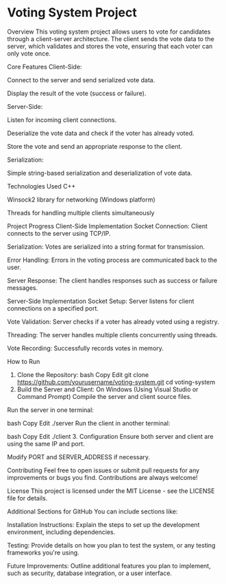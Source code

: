 # Voting System Project
Overview
This voting system project allows users to vote for candidates through a client-server architecture. The client sends the vote data to the server, which validates and stores the vote, ensuring that each voter can only vote once.

Core Features
Client-Side:

Connect to the server and send serialized vote data.

Display the result of the vote (success or failure).

Server-Side:

Listen for incoming client connections.

Deserialize the vote data and check if the voter has already voted.

Store the vote and send an appropriate response to the client.

Serialization:

Simple string-based serialization and deserialization of vote data.

Technologies Used
C++

Winsock2 library for networking (Windows platform)

Threads for handling multiple clients simultaneously

Project Progress
Client-Side Implementation
Socket Connection: Client connects to the server using TCP/IP.

Serialization: Votes are serialized into a string format for transmission.

Error Handling: Errors in the voting process are communicated back to the user.

Server Response: The client handles responses such as success or failure messages.

Server-Side Implementation
Socket Setup: Server listens for client connections on a specified port.

Vote Validation: Server checks if a voter has already voted using a registry.

Threading: The server handles multiple clients concurrently using threads.

Vote Recording: Successfully records votes in memory.

How to Run
1. Clone the Repository:
bash
Copy
Edit
git clone https://github.com/yourusername/voting-system.git
cd voting-system
2. Build the Server and Client:
On Windows (Using Visual Studio or Command Prompt)
Compile the server and client source files.

Run the server in one terminal:

bash
Copy
Edit
./server
Run the client in another terminal:

bash
Copy
Edit
./client
3. Configuration
Ensure both server and client are using the same IP and port.

Modify PORT and SERVER_ADDRESS if necessary.

Contributing
Feel free to open issues or submit pull requests for any improvements or bugs you find. Contributions are always welcome!

License
This project is licensed under the MIT License - see the LICENSE file for details.

Additional Sections for GitHub
You can include sections like:

Installation Instructions: Explain the steps to set up the development environment, including dependencies.

Testing: Provide details on how you plan to test the system, or any testing frameworks you're using.

Future Improvements: Outline additional features you plan to implement, such as security, database integration, or a user interface.
